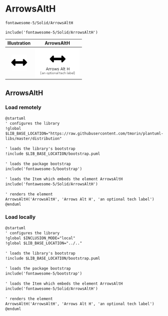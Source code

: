 # ArrowsAltH


```text
fontawesome-5/Solid/ArrowsAltH
```

```text
include('fontawesome-5/Solid/ArrowsAltH')
```



| Illustration | ArrowsAltH |
| :---: | :---: |
| ![illustration for Illustration](../../fontawesome-5/Solid/ArrowsAltH.png) | ![illustration for ArrowsAltH](../../fontawesome-5/Solid/ArrowsAltH.Local.png) |




## ArrowsAltH

### Load remotely
```plantuml
@startuml
' configures the library
!global $LIB_BASE_LOCATION="https://raw.githubusercontent.com/tmorin/plantuml-libs/master/distribution"

' loads the library's bootstrap
!include $LIB_BASE_LOCATION/bootstrap.puml

' loads the package bootstrap
include('fontawesome-5/bootstrap')

' loads the Item which embeds the element ArrowsAltH
include('fontawesome-5/Solid/ArrowsAltH')

' renders the element
ArrowsAltH('ArrowsAltH', 'Arrows Alt H', 'an optional tech label')
@enduml
```

### Load locally
```plantuml
@startuml
' configures the library
!global $INCLUSION_MODE="local"
!global $LIB_BASE_LOCATION="../.."

' loads the library's bootstrap
!include $LIB_BASE_LOCATION/bootstrap.puml

' loads the package bootstrap
include('fontawesome-5/bootstrap')

' loads the Item which embeds the element ArrowsAltH
include('fontawesome-5/Solid/ArrowsAltH')

' renders the element
ArrowsAltH('ArrowsAltH', 'Arrows Alt H', 'an optional tech label')
@enduml
```

